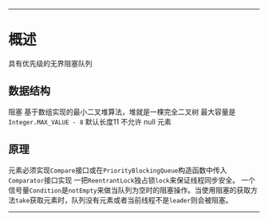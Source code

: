 ___
# 概述
具有优先级的无界阻塞队列

## 数据结构
阻塞
基于数组实现的最小二叉堆算法，堆就是一棵完全二叉树
最大容量是`Integer.MAX_VALUE - 8`
默认长度11
不允许 null 元素

## 原理
元素必须实现`Compare`接口或在`PriorityBlockingQueue`构造函数中传入`Comparator`接口实现
一把`ReentrantLock`独占锁`lock`来保证线程同步安全。
一个信号量`Condition`是`notEmpty`来做当队列为空时的阻塞操作。当使用阻塞的获取方法`take`获取元素时，队列没有元素或者当前线程不是`leader`则会被阻塞。

___






